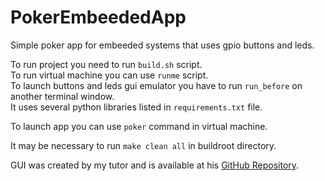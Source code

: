 # PokerEmbeededApp
Simple poker app for embeeded systems that uses gpio buttons and leds.

To run project you need to run ```build.sh``` script.  
To run virtual machine you can use ```runme``` script.  
To launch buttons and leds gui emulator you have to run ```run_before``` on another terminal window.  
It uses several python libraries listed in ```requirements.txt``` file.  


To launch app you can use ```poker``` command in virtual machine.

It may be necessary to run ```make clean all``` in buildroot directory.  

GUI was created by my tutor and is available at his [GitHub Repository](https://github.com/wzab/BR_Internet_Radio).
